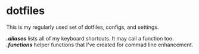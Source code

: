 # dotfiles
This is my regularly used set of dotfiles, configs, and settings.

***.aliases*** lists all of my keyboard shortcuts.  It may call a function too.   
***.functions*** helper functions that I've created for commad line enhancement.
